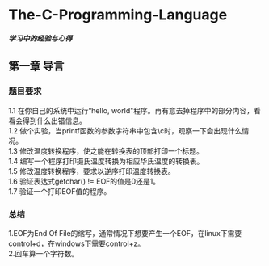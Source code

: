 # The-C-Programming-Language
***学习中的经验与心得***<br>
## 第一章 导言
### 题目要求
1.1 在你自己的系统中运行“hello, world"程序。再有意去掉程序中的部分内容，看看会得到什么出错信息。<br>
1.2 做个实验，当printf函数的参数字符串中包含\c时，观察一下会出现什么情况。<br>
1.3 修改温度转换程序，使之能在转换表的顶部打印一个标题。<br>
1.4 编写一个程序打印摄氏温度转换为相应华氏温度的转换表。<br>
1.5 修改温度转换程序，要求以逆序打印温度转换表。<br>
1.6 验证表达式getchar() != EOF的值是0还是1。<br>
1.7 验证一个打印EOF值的程序。<br>
### 总结
1.EOF为End Of File的缩写，通常情况下想要产生一个EOF，在linux下需要control+d，在windows下需要control+z。<br>
2.回车算一个字符数。<br>
